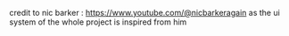 credit to nic barker : https://www.youtube.com/@nicbarkeragain
as the ui system of the whole project is inspired from him
